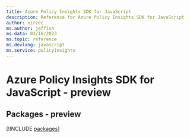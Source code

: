 ```yaml
---
title: Azure Policy Insights SDK for JavaScript
description: Reference for Azure Policy Insights SDK for JavaScript
author: xirzec
ms.author: jeffish
ms.data: 03/16/2023
ms.topic: reference
ms.devlang: javascript
ms.service: policyinsights
---
```

# Azure Policy Insights SDK for JavaScript - preview
## Packages - preview
[!INCLUDE [packages](policy-insights-index.md)]